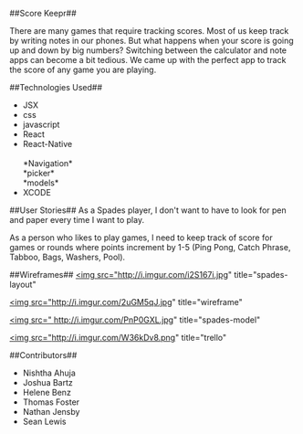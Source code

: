 <!-- Title -->
##Score Keepr##




<!-- Descriptions -->
There are many games that require tracking scores. Most of us keep track by writing notes in our phones. But what happens when your score is going up and down by big numbers? Switching between the calculator and note apps can become a bit tedious. We came up with the perfect app to track the score of any game you are playing.



##Technologies Used##
<ul>
<li>JSX</li>
<li>css</li>
<li>javascript</li>
<li>React
<li>React-Native</li>
</br> *Navigation* </br>
*picker*</br>
*models*
<li>XCODE</li>

</ul>


##User Stories##
As a Spades player, I don't want to have to look for pen and paper every time I want to play.

As a person who likes to play games, I need to keep track of score for games or rounds where points increment by 1-5 (Ping Pong, Catch Phrase, Tabboo, Bags, Washers, Pool).


##Wireframes##
<a href="http://imgur.com/i2S167i"><img src="http://i.imgur.com/i2S167i.jpg" title="spades-layout"</a>

<a href="http://imgur.com/2uGM5qJ"><img src="http://i.imgur.com/2uGM5qJ.jpg" title="wireframe"</a>

<a href="http://imgur.com/PnP0GXL"><img src="
http://i.imgur.com/PnP0GXL.jpg" title="spades-model"</a>

<a href="http://imgur.com/W36kDv8"><img src="http://i.imgur.com/W36kDv8.png" title="trello"</a>

##Contributors##
<ul>
<li>Nishtha Ahuja </li>
<li>Joshua Bartz</li>
<li>Helene Benz</li>
<li>Thomas Foster</li>
<li>Nathan Jensby</li>
<li>Sean Lewis</li>
</ul>
